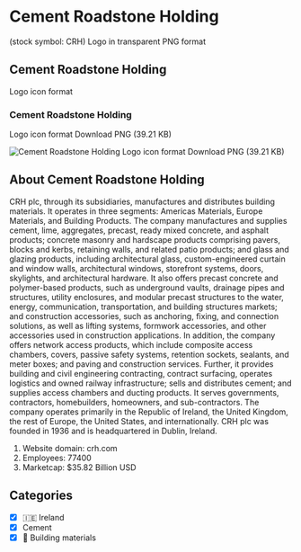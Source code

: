 # Cement Roadstone Holding
 (stock symbol: CRH) Logo in transparent PNG format

## Cement Roadstone Holding
 Logo icon format

### Cement Roadstone Holding
 Logo icon format Download PNG (39.21 KB)

![Cement Roadstone Holding
 Logo icon format Download PNG (39.21 KB)](/img/orig/CRH-baf93455.png)

## About Cement Roadstone Holding


CRH plc, through its subsidiaries, manufactures and distributes building materials. It operates in three segments: Americas Materials, Europe Materials, and Building Products. The company manufactures and supplies cement, lime, aggregates, precast, ready mixed concrete, and asphalt products; concrete masonry and hardscape products comprising pavers, blocks and kerbs, retaining walls, and related patio products; and glass and glazing products, including architectural glass, custom-engineered curtain and window walls, architectural windows, storefront systems, doors, skylights, and architectural hardware. It also offers precast concrete and polymer-based products, such as underground vaults, drainage pipes and structures, utility enclosures, and modular precast structures to the water, energy, communication, transportation, and building structures markets; and construction accessories, such as anchoring, fixing, and connection solutions, as well as lifting systems, formwork accessories, and other accessories used in construction applications. In addition, the company offers network access products, which include composite access chambers, covers, passive safety systems, retention sockets, sealants, and meter boxes; and paving and construction services. Further, it provides building and civil engineering contracting, contract surfacing, operates logistics and owned railway infrastructure; sells and distributes cement; and supplies access chambers and ducting products. It serves governments, contractors, homebuilders, homeowners, and sub-contractors. The company operates primarily in the Republic of Ireland, the United Kingdom, the rest of Europe, the United States, and internationally. CRH plc was founded in 1936 and is headquartered in Dublin, Ireland.

1. Website domain: crh.com
2. Employees: 77400
3. Marketcap: $35.82 Billion USD


## Categories
- [x] 🇮🇪 Ireland
- [x] Cement
- [x] 🧱 Building materials
